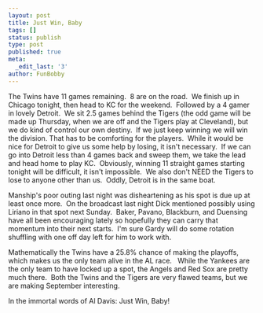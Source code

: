 ```yaml
---
layout: post
title: Just Win, Baby
tags: []
status: publish
type: post
published: true
meta:
  _edit_last: '3'
author: FunBobby
---
```

The Twins have 11 games remaining.  8 are on the road.  We finish up in Chicago tonight, then head to KC for the weekend.  Followed by a 4 gamer in lovely Detroit.  We sit 2.5 games behind the Tigers (the odd game will be made up Thursday, when we are off and the Tigers play at Cleveland), but we do kind of control our own destiny.  If we just keep winning we will win the division. That has to be comforting for the players.  While it would be nice for Detroit to give us some help by losing, it isn't necessary.  If we can go into Detroit less than 4 games back and sweep them, we take the lead and head home to play KC.  Obviously, winning 11 straight games starting tonight will be difficult, it isn't impossible.  We also don't NEED the Tigers to lose to anyone other than us.  Oddly, Detroit is in the same boat. 

Manship's poor outing last night was disheartening as his spot is due up at least once more.  On the broadcast last night Dick mentioned possibly using Liriano in that spot next Sunday.  Baker, Pavano, Blackburn, and Duensing have all been encouraging lately so hopefully they can carry that momentum into their next starts.  I'm sure Gardy will do some rotation shuffling with one off day left for him to work with. 

Mathematically the Twins have a 25.8% chance of making the playoffs, which makes us the only team alive in the AL race.   While the Yankees are the only team to have locked up a spot, the Angels and Red Sox are pretty much there.  Both the Twins and the Tigers are very flawed teams, but we are making September interesting. 

In the immortal words of Al Davis: Just Win, Baby!
